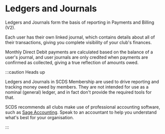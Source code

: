 # Ledgers and Journals

Ledgers and Journals form the basis of reporting in Payments and Billing (V2).

Each user has their own linked journal, which contains details about all of their transactions, giving you complete
visibility of your club's finances.

Monthly Direct Debit payments are calculated based on the balance of a user's journal, and user journals are only
credited when payments are confirmed as collected, giving a true reflection of amounts owed.

:::caution Heads up

Ledgers and Journals in SCDS Membership are used to drive reporting and tracking money owed by members. They are not
intended for use as a nominal (general) ledger, and in fact don't provide the required tools for that.

SCDS recommends all clubs make use of professional accounting software, such
as [Sage Accounting](https://www.sage.com/en-gb/sage-business-cloud/accounting/). Speak to an accountant to help you
understand what's best for your organisation.

:::